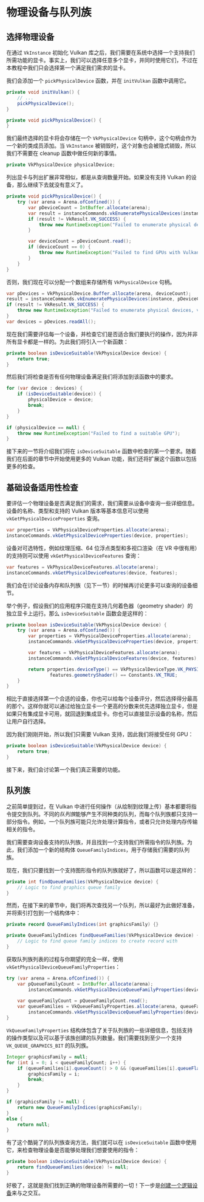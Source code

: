 # 物理设备与队列族

## 选择物理设备

在通过 `VkInstance` 初始化 Vulkan 库之后，我们需要在系统中选择一个支持我们所需功能的显卡。事实上，我们可以选择任意多个显卡，并同时使用它们，不过在本教程中我们只会选择第一个满足我们需求的显卡。

我们会添加一个 `pickPhysicalDevice` 函数，并在 `initVulkan` 函数中调用它。

```java
private void initVulkan() {
    // ...
    pickPhysicalDevice();
}

private void pickPhysicalDevice() {
}
```

我们最终选择的显卡将会存储在一个 `VkPhysicalDevice` 句柄中，这个句柄会作为一个新的类成员添加。当 `VkInstance` 被销毁时，这个对象也会被隐式销毁，所以我们不需要在 cleanup 函数中做任何新的事情。

```java
private VkPhysicalDevice physicalDevice;
```

列出显卡与列出扩展非常相似，都是从查询数量开始。如果没有支持 Vulkan 的设备，那么继续下去就没有意义了。

```java
private void pickPhysicalDevice() {
    try (var arena = Arena.ofConfined()) {
        var pDeviceCount = IntBuffer.allocate(arena);
        var result = instanceCommands.vkEnumeratePhysicalDevices(instance, pDeviceCount, null);
        if (result != VkResult.VK_SUCCESS) {
            throw new RuntimeException("Failed to enumerate physical devices, vulkan error code: " + VkResult.explain(result));
        }

        var deviceCount = pDeviceCount.read();
        if (deviceCount == 0) {
            throw new RuntimeException("Failed to find GPUs with Vulkan support");
        }
    }
}
```

否则，我们现在可以分配一个数组来存储所有 `VkPhysicalDevice` 句柄。

```java
var pDevices = VkPhysicalDevice.Buffer.allocate(arena, deviceCount);
result = instanceCommands.vkEnumeratePhysicalDevices(instance, pDeviceCount, pDevices);
if (result != VkResult.VK_SUCCESS) {
    throw new RuntimeException("Failed to enumerate physical devices, vulkan error code: " + VkResult.explain(result));
}
var devices = pDevices.readAll();
```

现在我们需要评估每一个设备，并检查它们是否适合我们要执行的操作，因为并非所有显卡都是一样的。为此我们将引入一个新函数：

```java
private boolean isDeviceSuitable(VkPhysicalDevice device) {
    return true;
}
```

然后我们将检查是否有任何物理设备满足我们将添加到该函数中的要求。

```java
for (var device : devices) {
    if (isDeviceSuitable(device)) {
        physicalDevice = device;
        break;
    }
}

if (physicalDevice == null) {
    throw new RuntimeException("Failed to find a suitable GPU");
}
```

接下来的一节将介绍我们将在 `isDeviceSuitable` 函数中检查的第一个要求。随着我们在后面的章节中开始使用更多的 Vulkan 功能，我们还将扩展这个函数以包括更多的检查。

## 基础设备适用性检查

要评估一个物理设备是否满足我们的需求，我们需要从设备中查询一些详细信息。设备的名称、类型和支持的 Vulkan 版本等基本信息可以使用 `vkGetPhysicalDeviceProperties` 查询。

```java
var properties = VkPhysicalDeviceProperties.allocate(arena);
instanceCommands.vkGetPhysicalDeviceProperties(device, properties);
```

设备对可选特性，例如纹理压缩、64 位浮点类型和多视口渲染（在 VR 中很有用）的支持则可以使用 `vkGetPhysicalDeviceFeatures` 查询：

```java
var features = VkPhysicalDeviceFeatures.allocate(arena);
instanceCommands.vkGetPhysicalDeviceFeatures(device, features);
```

我们会在讨论设备内存和队列族（见下一节）的时候再讨论更多可以查询的设备细节。

举个例子，假设我们的应用程序只能在支持几何着色器（geometry shader）的独立显卡上运行。那么 `isDeviceSuitable` 函数会是这样的：

```java
private boolean isDeviceSuitable(VkPhysicalDevice device) {
    try (var arena = Arena.ofConfined()) {
        var properties = VkPhysicalDeviceProperties.allocate(arena);
        instanceCommands.vkGetPhysicalDeviceProperties(device, properties);

        var features = VkPhysicalDeviceFeatures.allocate(arena);
        instanceCommands.vkGetPhysicalDeviceFeatures(device, features);

        return properties.deviceType() == VkPhysicalDeviceType.VK_PHYSICAL_DEVICE_TYPE_DISCRETE_GPU &&
                features.geometryShader() == Constants.VK_TRUE;
    }
}
```

相比于直接选择第一个合适的设备，你也可以给每个设备评分，然后选择得分最高的那个。这样你就可以通过给独立显卡一个更高的分数来优先选择独立显卡，但是如果只有集成显卡可用，就回退到集成显卡。你也可以直接显示设备的名称，然后让用户自行选择。

因为我们刚刚开始，所以我们只需要 Vulkan 支持，因此我们将接受任何 GPU：

```java
private boolean isDeviceSuitable(VkPhysicalDevice device) {
    return true;
} 
```

接下来，我们会讨论第一个我们真正需要的功能。

## 队列族

之前简单提到过，在 Vulkan 中进行任何操作（从绘制到纹理上传）基本都要将指令提交到队列。不同的*队列族*能够产生不同种类的队列，而每个队列族都只支持一部分指令。例如，一个队列族可能只允许处理计算指令，或者只允许处理内存传输相关的指令。

我们需要查询设备支持的队列族，并且找到一个支持我们所需指令的队列族。为此，我们添加一个新的结构体 `QueueFamilyIndices`，用于存储我们需要的队列族。

现在，我们只要找到一个支持图形指令的队列族就好了，所以函数可以是这样的：

```java
private int findQueueFamilies(VkPhysicalDevice device) {
    // Logic to find graphics queue family
}
```

然而，在接下来的章节中，我们将再次查找另一个队列，所以最好为此做好准备，并将索引打包到一个结构体中：

```java
private record QueueFamilyIndices(int graphicsFamily) {}

private QueueFamilyIndices findQueueFamilies(VkPhysicalDevice device) {
    // Logic to find queue family indices to create record with
}
```

获取队列族列表的过程与你期望的完全一样，使用 `vkGetPhysicalDeviceQueueFamilyProperties`：

```java
try (var arena = Arena.ofConfined()) {
    var pQueueFamilyCount = IntBuffer.allocate(arena);
        instanceCommands.vkGetPhysicalDeviceQueueFamilyProperties(device, pQueueFamilyCount, null);
    
    var queueFamilyCount = pQueueFamilyCount.read();
    var queueFamilies = VkQueueFamilyProperties.allocate(arena, queueFamilyCount);
        instanceCommands.vkGetPhysicalDeviceQueueFamilyProperties(device, pQueueFamilyCount, queueFamilies[0]);
}
```

`VkQueueFamilyProperties` 结构体包含了关于队列族的一些详细信息，包括支持的操作类型以及可以基于该族创建的队列数量。我们需要找到至少一个支持 `VK_QUEUE_GRAPHICS_BIT` 的队列族。

```java
Integer graphicsFamily = null;
for (int i = 0; i < queueFamilyCount; i++) {
    if (queueFamilies[i].queueCount() > 0 && (queueFamilies[i].queueFlags() & VkQueueFlags.VK_QUEUE_GRAPHICS_BIT) != 0) {
        graphicsFamily = i;
        break;
    }
}

if (graphicsFamily != null) {
    return new QueueFamilyIndices(graphicsFamily);
}
else {
    return null;
}
```

有了这个酷毙了的队列族查询方法，我们就可以在 `isDeviceSuitable` 函数中使用它，来检查物理设备是否能够处理我们想要使用的指令：

```java
private boolean isDeviceSuitable(VkPhysicalDevice device) {
    return findQueueFamilies(device) != null;
}
```

好极了，这就是我们找到正确的物理设备所需要的一切！下一步是[创建一个逻辑设备](logical-device-and-queues.md)来与之交互。
